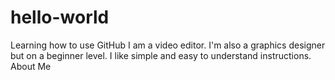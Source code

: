 # hello-world
Learning how to use GitHub
I am a video editor. I'm also a graphics designer but on a beginner level. I like simple and easy to understand instructions.
About Me
